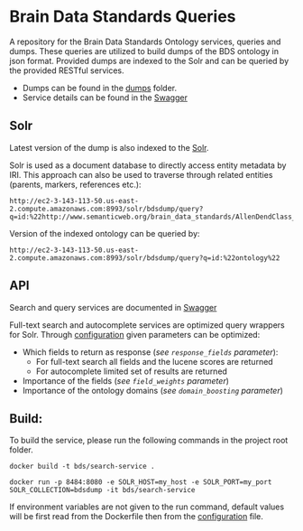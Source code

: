 # Brain Data Standards Queries
A repository for the Brain Data Standards Ontology services, queries and dumps. These queries are utilized to build dumps of the BDS ontology in json format. Provided dumps are indexed to the Solr and can be queried by the provided RESTful services.

* Dumps can be found in the [dumps](dumps) folder.
* Service details can be found in the [Swagger](http://ec2-3-143-113-50.us-east-2.compute.amazonaws.com:8484/bds)

## Solr

Latest version of the dump is also indexed to the [Solr](http://ec2-3-143-113-50.us-east-2.compute.amazonaws.com:8993/solr/#/bdsdump/query).

Solr is used as a document database to directly access entity metadata by IRI. This approach can also be used to traverse through related entities (parents, markers, references etc.): 

    http://ec2-3-143-113-50.us-east-2.compute.amazonaws.com:8993/solr/bdsdump/query?q=id:%22http://www.semanticweb.org/brain_data_standards/AllenDendClass_CS202002013_189%22

Version of the indexed ontology can be queried by:

    http://ec2-3-143-113-50.us-east-2.compute.amazonaws.com:8993/solr/bdsdump/query?q=id:%22ontology%22

## API

Search and query services are documented in [Swagger](http://ec2-3-143-113-50.us-east-2.compute.amazonaws.com:8484/bds)

Full-text search and autocomplete services are optimized query wrappers for Solr. Through [configuration](src/config/search_config.ini) given parameters can be optimized:

* Which fields to return as response (_see `response_fields` parameter_):
  * For full-text search all fields and the lucene scores are returned
  * For autocomplete limited set of results are returned
* Importance of the fields (_see `field_weights` parameter_)
* Importance of the ontology domains (_see `domain_boosting` parameter_)

## Build:

To build the service, please run the following commands in the project root folder. 

```
docker build -t bds/search-service .

docker run -p 8484:8080 -e SOLR_HOST=my_host -e SOLR_PORT=my_port SOLR_COLLECTION=bdsdump -it bds/search-service 
```

If environment variables are not given to the run command, default values will be first read from the Dockerfile then from the [configuration](src/config/search_config.ini) file.
